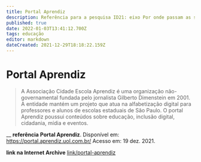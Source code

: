 ```yaml
---
title: Portal Aprendiz
description: Referência para a pesquisa ID21: eixo Por onde passam as soluções.
published: true
date: 2022-01-03T13:41:12.700Z
tags: educação
editor: markdown
dateCreated: 2021-12-29T18:18:22.159Z
---
```


# Portal Aprendiz
> A Associação Cidade Escola Aprendiz é uma organização não-governamental fundada pelo jornalista Gilberto Dimenstein em 2001. A entidade mantém um projeto que atua na alfabetização digital para professores e alunos de escolas estaduais de São Paulo. O portal Aprendiz poussui conteúdos sobre educação, inclusão digital, cidadania, mídia e eventos. 

__
**referência**
**Portal Aprendiz**. Disponível em: https://portal.aprendiz.uol.com.br/ Acesso em: 19 dez. 2021.

**link na Internet Archive**
[link/portal-aprendiz](https://web.archive.org/web/20220103133856/https://portal.aprendiz.uol.com.br/)